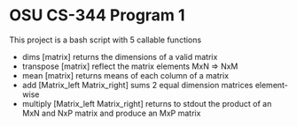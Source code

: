 # OSU CS-344 Program 1

This project is a bash script with 5 callable functions

- dims [matrix] returns the dimensions of a valid matrix
- transpose [matrix] reflect the matrix elements MxN => NxM
- mean [matrix] returns means of each column of a matrix
- add [Matrix_left  Matrix_right] sums 2 equal dimension
  matrices element-wise
- multiply [Matrix_left  Matrix_right] returns to stdout the
  product of an MxN and NxP matrix and produce an MxP matrix 
